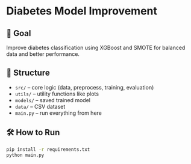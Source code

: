 # Diabetes Model Improvement

## 🎯 Goal
Improve diabetes classification using XGBoost and SMOTE for balanced data and better performance.

## 📁 Structure
- `src/` – core logic (data, preprocess, training, evaluation)
- `utils/` – utility functions like plots
- `models/` – saved trained model
- `data/` – CSV dataset
- `main.py` – run everything from here

## 🛠 How to Run
```bash
pip install -r requirements.txt
python main.py
